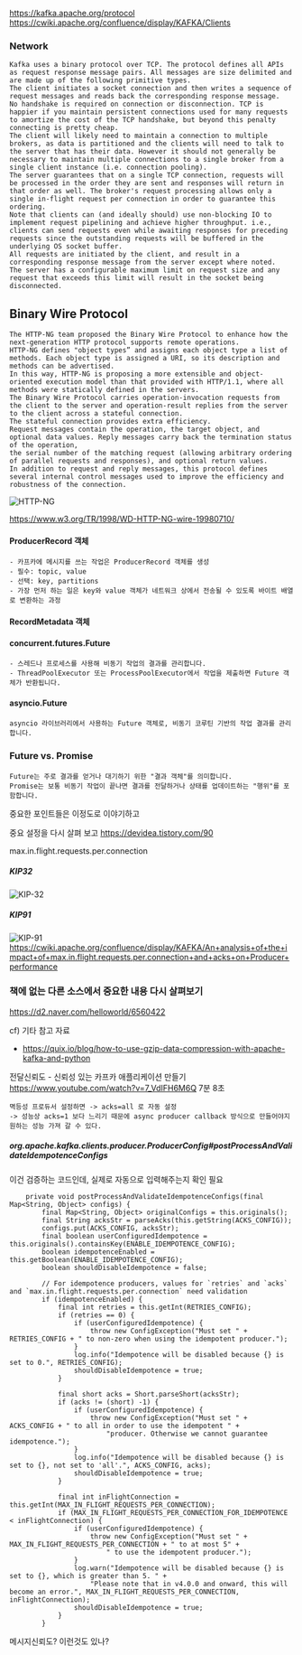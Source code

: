 

https://kafka.apache.org/protocol
https://cwiki.apache.org/confluence/display/KAFKA/Clients

### Network
```
Kafka uses a binary protocol over TCP. The protocol defines all APIs as request response message pairs. All messages are size delimited and are made up of the following primitive types.
The client initiates a socket connection and then writes a sequence of request messages and reads back the corresponding response message. 
No handshake is required on connection or disconnection. TCP is happier if you maintain persistent connections used for many requests to amortize the cost of the TCP handshake, but beyond this penalty connecting is pretty cheap.
The client will likely need to maintain a connection to multiple brokers, as data is partitioned and the clients will need to talk to the server that has their data. However it should not generally be necessary to maintain multiple connections to a single broker from a single client instance (i.e. connection pooling).
The server guarantees that on a single TCP connection, requests will be processed in the order they are sent and responses will return in that order as well. The broker's request processing allows only a single in-flight request per connection in order to guarantee this ordering.
Note that clients can (and ideally should) use non-blocking IO to implement request pipelining and achieve higher throughput. i.e., clients can send requests even while awaiting responses for preceding requests since the outstanding requests will be buffered in the underlying OS socket buffer.
All requests are initiated by the client, and result in a corresponding response message from the server except where noted.
The server has a configurable maximum limit on request size and any request that exceeds this limit will result in the socket being disconnected.
```



## Binary Wire Protocol
```
The HTTP-NG team proposed the Binary Wire Protocol to enhance how the next-generation HTTP protocol supports remote operations.
HTTP-NG defines "object types” and assigns each object type a list of methods. Each object type is assigned a URI, so its description and methods can be advertised.
In this way, HTTP-NG is proposing a more extensible and object-oriented execution model than that provided with HTTP/1.1, where all methods were statically defined in the servers.
The Binary Wire Protocol carries operation-invocation requests from the client to the server and operation-result replies from the server to the client across a stateful connection.
The stateful connection provides extra efficiency.
Request messages contain the operation, the target object, and optional data values. Reply messages carry back the termination status of the operation,
the serial number of the matching request (allowing arbitrary ordering of parallel requests and responses), and optional return values.
In addition to request and reply messages, this protocol defines several internal control messages used to improve the efficiency and robustness of the connection.
```

![HTTP-NG](../assets/HTTP-NG(Object-Oriented).png)


https://www.w3.org/TR/1998/WD-HTTP-NG-wire-19980710/

#### ProducerRecord 객체
```
- 카프카에 메시지를 쓰는 작업은 ProducerRecord 객체를 생성
- 필수: topic, value
- 선택: key, partitions
- 가장 먼저 하는 일은 key와 value 객체가 네트워크 상에서 전송될 수 있도록 바이트 배열로 변환하는 과정

```

#### RecordMetadata 객체





#### concurrent.futures.Future
```
- 스레드나 프로세스를 사용해 비동기 작업의 결과를 관리합니다.
- ThreadPoolExecutor 또는 ProcessPoolExecutor에서 작업을 제출하면 Future 객체가 반환됩니다.
```

#### asyncio.Future
```
asyncio 라이브러리에서 사용하는 Future 객체로, 비동기 코루틴 기반의 작업 결과를 관리합니다.
```

### Future vs. Promise
```
Future는 주로 결과를 얻거나 대기하기 위한 "결과 객체"를 의미합니다.
Promise는 보통 비동기 작업이 끝나면 결과를 전달하거나 상태를 업데이트하는 "행위"를 포함합니다.
```


중요한 포인트들은 이정도로 이야기하고

중요 설정을 다시 살펴 보고
https://devidea.tistory.com/90

max.in.flight.requests.per.connection

##### KIP32
![KIP-32](../assets/KIP32.png)

##### KIP91
![KIP-91](../assets/KIP91.png)
https://cwiki.apache.org/confluence/display/KAFKA/An+analysis+of+the+impact+of+max.in.flight.requests.per.connection+and+acks+on+Producer+performance


### 책에 없는 다른 소스에서 중요한 내용 다시 살펴보기
https://d2.naver.com/helloworld/6560422



cf) 기타 참고 자료
- https://quix.io/blog/how-to-use-gzip-data-compression-with-apache-kafka-and-python

전달신뢰도 - 신뢰성 있는 카프카 애플리케이션 만들기
https://www.youtube.com/watch?v=7_VdIFH6M6Q 
7분 8초
```
멱등성 프로듀서 설정하면 -> acks=all 로 자동 설정
-> 성능상 acks=1 보다 느리기 때문에 async producer callback 방식으로 만들어야지 
원하는 성능 가져 갈 수 있다.
```
##### org.apache.kafka.clients.producer.ProducerConfig#postProcessAndValidateIdempotenceConfigs
이건 검증하는 코드인데, 실제로 자동으로 입력해주는지 확인 필요

```
    private void postProcessAndValidateIdempotenceConfigs(final Map<String, Object> configs) {
        final Map<String, Object> originalConfigs = this.originals();
        final String acksStr = parseAcks(this.getString(ACKS_CONFIG));
        configs.put(ACKS_CONFIG, acksStr);
        final boolean userConfiguredIdempotence = this.originals().containsKey(ENABLE_IDEMPOTENCE_CONFIG);
        boolean idempotenceEnabled = this.getBoolean(ENABLE_IDEMPOTENCE_CONFIG);
        boolean shouldDisableIdempotence = false;

        // For idempotence producers, values for `retries` and `acks` and `max.in.flight.requests.per.connection` need validation
        if (idempotenceEnabled) {
            final int retries = this.getInt(RETRIES_CONFIG);
            if (retries == 0) {
                if (userConfiguredIdempotence) {
                    throw new ConfigException("Must set " + RETRIES_CONFIG + " to non-zero when using the idempotent producer.");
                }
                log.info("Idempotence will be disabled because {} is set to 0.", RETRIES_CONFIG);
                shouldDisableIdempotence = true;
            }

            final short acks = Short.parseShort(acksStr);
            if (acks != (short) -1) {
                if (userConfiguredIdempotence) {
                    throw new ConfigException("Must set " + ACKS_CONFIG + " to all in order to use the idempotent " +
                        "producer. Otherwise we cannot guarantee idempotence.");
                }
                log.info("Idempotence will be disabled because {} is set to {}, not set to 'all'.", ACKS_CONFIG, acks);
                shouldDisableIdempotence = true;
            }

            final int inFlightConnection = this.getInt(MAX_IN_FLIGHT_REQUESTS_PER_CONNECTION);
            if (MAX_IN_FLIGHT_REQUESTS_PER_CONNECTION_FOR_IDEMPOTENCE < inFlightConnection) {
                if (userConfiguredIdempotence) {
                    throw new ConfigException("Must set " + MAX_IN_FLIGHT_REQUESTS_PER_CONNECTION + " to at most 5" +
                        " to use the idempotent producer.");
                }
                log.warn("Idempotence will be disabled because {} is set to {}, which is greater than 5. " +
                    "Please note that in v4.0.0 and onward, this will become an error.", MAX_IN_FLIGHT_REQUESTS_PER_CONNECTION, inFlightConnection);
                shouldDisableIdempotence = true;
            }
        }

```


메시지신뢰도? 이런것도 있나? 
